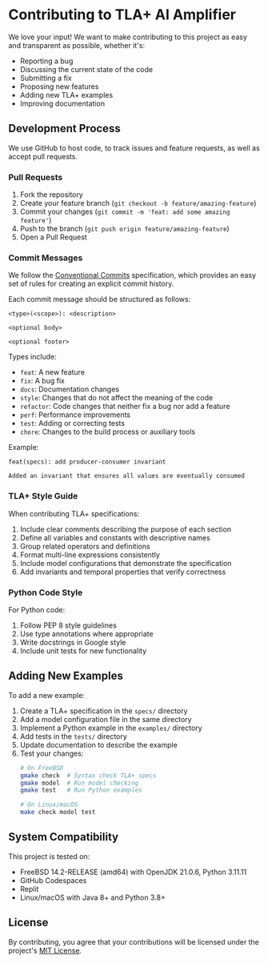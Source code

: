 # Contributing to TLA+ AI Amplifier

We love your input! We want to make contributing to this project as easy and transparent as possible, whether it's:

- Reporting a bug
- Discussing the current state of the code
- Submitting a fix
- Proposing new features
- Adding new TLA+ examples
- Improving documentation

## Development Process

We use GitHub to host code, to track issues and feature requests, as well as accept pull requests.

### Pull Requests

1. Fork the repository
2. Create your feature branch (`git checkout -b feature/amazing-feature`)
3. Commit your changes (`git commit -m 'feat: add some amazing feature'`)
4. Push to the branch (`git push origin feature/amazing-feature`)
5. Open a Pull Request

### Commit Messages

We follow the [Conventional Commits](https://www.conventionalcommits.org/) specification, which provides an easy set of rules for creating an explicit commit history.

Each commit message should be structured as follows:
```
<type>(<scope>): <description>

<optional body>

<optional footer>
```

Types include:
- `feat`: A new feature
- `fix`: A bug fix
- `docs`: Documentation changes
- `style`: Changes that do not affect the meaning of the code
- `refactor`: Code changes that neither fix a bug nor add a feature
- `perf`: Performance improvements
- `test`: Adding or correcting tests
- `chore`: Changes to the build process or auxiliary tools

Example:
```
feat(specs): add producer-consumer invariant

Added an invariant that ensures all values are eventually consumed
```

### TLA+ Style Guide

When contributing TLA+ specifications:

1. Include clear comments describing the purpose of each section
2. Define all variables and constants with descriptive names
3. Group related operators and definitions
4. Format multi-line expressions consistently
5. Include model configurations that demonstrate the specification
6. Add invariants and temporal properties that verify correctness

### Python Code Style

For Python code:

1. Follow PEP 8 style guidelines
2. Use type annotations where appropriate
3. Write docstrings in Google style
4. Include unit tests for new functionality

## Adding New Examples

To add a new example:

1. Create a TLA+ specification in the `specs/` directory
2. Add a model configuration file in the same directory
3. Implement a Python example in the `examples/` directory
4. Add tests in the `tests/` directory
5. Update documentation to describe the example
6. Test your changes:
   ```bash
   # On FreeBSD
   gmake check  # Syntax check TLA+ specs
   gmake model  # Run model checking
   gmake test   # Run Python examples
   
   # On Linux/macOS
   make check model test
   ```

## System Compatibility

This project is tested on:
- FreeBSD 14.2-RELEASE (amd64) with OpenJDK 21.0.6, Python 3.11.11
- GitHub Codespaces
- Replit
- Linux/macOS with Java 8+ and Python 3.8+

## License

By contributing, you agree that your contributions will be licensed under the project's [MIT License](LICENSE).